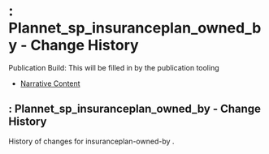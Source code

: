# : Plannet\_sp\_insuranceplan\_owned\_by - Change History

Publication Build: This will be filled in by the publication tooling

* [Narrative Content](SearchParameter-insuranceplan-owned-by.html)

## : Plannet\_sp\_insuranceplan\_owned\_by - Change History

History of changes for insuranceplan-owned-by .